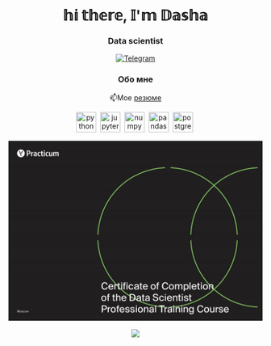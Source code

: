 <div id="header" align="center">
	<h1>𝕙𝕚 𝕥𝕙𝕖𝕣𝕖, 𝕀'𝕞 𝔻𝕒𝕤𝕙𝕒 </h1>
	<h3>Data scientist</h3>
	
<div id="socials" align="center">
	</a>
	<a href="https://t.me/Dara_Shel">
		<img src="https://img.shields.io/badge/Telegram-blue?style=for-the-badge&logo=telegram&logoColor=white" alt="Telegram"/>
	</a>
</div>



### Обо мне

📫Мое [резюме](https://tomsk.hh.ru/resume/9499f6e7ff0b3dbc6e0039ed1f304e6f775441?hhtmFrom=resume_list)  


<img src="https://cdn.jsdelivr.net/gh/devicons/devicon/icons/python/python-original-wordmark.svg" title="python" width="40" height="40"/>&nbsp;
<img src="https://cdn.jsdelivr.net/gh/devicons/devicon/icons/jupyter/jupyter-original-wordmark.svg" title="jupyter" width="40" height="40"/>&nbsp;
<img src="https://cdn.jsdelivr.net/gh/devicons/devicon/icons/numpy/numpy-original.svg" title="numpy" width="40" height="40"/>&nbsp;
<img src="https://cdn.jsdelivr.net/gh/devicons/devicon/icons/pandas/pandas-original.svg" title="pandas" width="40" height="40"/>&nbsp;
<img src="https://cdn.jsdelivr.net/gh/devicons/devicon/icons/postgresql/postgresql-plain-wordmark.svg" title="postgresql" width="40" height="40"/>&nbsp;


![Image alt](https://github.com/GaakDasha/gaakdasha/blob/main/Gaak%20Darya_certificate.jpg)





![](http://github-profile-summary-cards.vercel.app/api/cards/profile-details?username=gaakdasha&theme=github_dark)
